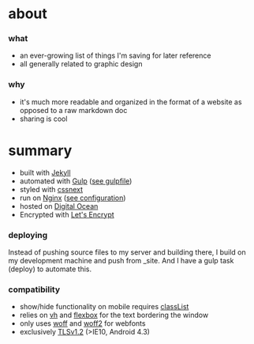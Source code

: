 # about

### what
- an ever-growing list of things I'm saving for later reference
- all generally related to graphic design

### why
- it's much more readable and organized in the format of a website as opposed to a raw markdown doc
- sharing is cool


# summary
- built with [Jekyll](https://jekyllrb.com/)
- automated with [Gulp](http://gulpjs.com/) ([see gulpfile](https://github.com/jckfa/silly.graphics/blob/master/gulpfile.js))
- styled with [cssnext](http://cssnext.io/)
- run on [Nginx](http://nginx.org/) ([see configuration](https://github.com/jckfa/nginx-config/blob/master/sites-available/silly.graphics))
- hosted on [Digital Ocean](https://www.digitalocean.com/)
- Encrypted with [Let's Encrypt](https://letsencrypt.org/)


### deploying
Instead of pushing source files to my server and building there, I build on my development machine and push from _site. And I have a gulp task (deploy) to automate this.

### compatibility
- show/hide functionality on mobile requires [classList](http://caniuse.com/#search=classlist)
- relies on [vh](http://caniuse.com/#search=vh) and [flexbox](http://caniuse.com/#search=flex) for the text bordering the window
- only uses [woff](http://caniuse.com/#search=woff) and [woff2](http://caniuse.com/#search=woff2) for webfonts
- exclusively [TLSv1.2](https://github.com/jckfa/nginx-config/blob/master/conf.d/directive-only/tls.conf) (>IE10, Android 4.3)

